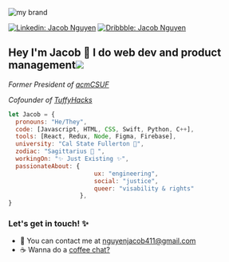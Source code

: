 


![my brand](https://cdn.discordapp.com/attachments/746268983778607128/884673368094310450/unknown.png)

[![Linkedin: Jacob Nguyen](https://img.shields.io/badge/-Jacob_Nguyen-blue?style=flat-square&logo=Linkedin&logoColor=white&link=https://www.linkedin.com/in/jacob/)](https://www.linkedin.com/in/jacob-nguyen-they-them-899b80194/)
[![Dribbble: Jacob Nguyen](https://img.shields.io/badge/-Jacob_Nguyen-ff69b4?style=flat-square&logo=Dribbble&logoColor=white&link=https://www.linkedin.com/in/jacob/)](https://dribbble.com/nguyenjac)

<h2 style="font-weight:bold"> Hey I'm Jacob 👋 I do web dev and product management<img src="https://cdn.discordapp.com/attachments/746268983778607128/812611014142984253/ezgif.com-gif-maker_6.gif"> </h3>

<p><em>Former President of <a href="https://acmcsuf.com/">acmCSUF</a></em></p>
<p><em>Cofounder of <a href="https://tuffyhacks.com//">TuffyHacks</a></em></p>


```javascript
let Jacob = {
  pronouns: "He/They",
  code: [Javascript, HTML, CSS, Swift, Python, C++],
  tools: [React, Redux, Node, Figma, Firebase],
  university: "Cal State Fullerton 🐘",
  zodiac: "Sagittarius 🏹 ",
  workingOn: "✨ Just Existing ✨",
  passionateAbout: {
                        ux: "engineering",
                        social: "justice",
                        queer: "visability & rights"
                    },
}
```
<h3 style="font-weight:bold">Let's get in touch! ✨ </h3>
<ul>
    <li>💌 You can contact me at <a href="mailto:nguyenjacob411@gmail.com">nguyenjacob411@gmail.com</a></li>
    <li>☕️ Wanna do a <a href="https://calendly.com/nguyenjacob411">coffee chat?</a></li>
</ul>


